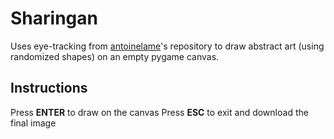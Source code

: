 # Sharingan

Uses eye-tracking from [antoinelame](https://github.com/antoinelame/GazeTracking)'s repository to
draw abstract art (using randomized shapes) on an empty pygame canvas.

## Instructions

Press **ENTER** to draw on the canvas
Press **ESC** to exit and download the final image